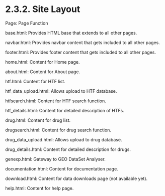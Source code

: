 # 2.3.2. Site Layout

Page: Page Function

base.html: Provides HTML base that extends to all other pages.

navbar.html: Provides navbar content that gets included to all other pages.

footer.html: Provides footer content that gets included to all other pages.

home.html: Content for Home page.

about.html: Content for About page.

htf.html: Content for HTF list.

htf_data_upload.html: Allows upload to HTF database.

htfsearch.html: Content for HTF search function.

htf_details.html: Content for detailed description of HTFs.

drug.html: Content for drug list.

drugsearch.html: Content for drug search function.

drug_data_upload.html: Allows upload to drug database.

drug_details.html: Content for detailed description for drugs.

genexp.html: Gateway to GEO DataSet Analyser.

documentation.html: Content for documentation page.

download.html: Content for data downloads page (not available yet).

help.html: Content for help page.

